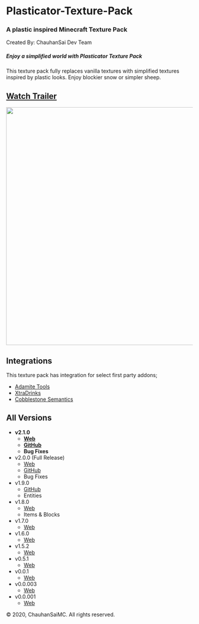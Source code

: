 # Plasticator-Texture-Pack
### A plastic inspired Minecraft Texture Pack
Created By: ChauhanSai Dev Team 

##### Enjoy a simplified world with Plasticator Texture Pack
This texture pack fully replaces vanilla textures with simplified textures inspired by plastic looks. Enjoy blockier snow or simpler sheep.

## [Watch Trailer](https://youtu.be/7ixNHcM5LKM)

<a href="https://youtu.be/7ixNHcM5LKM"><img src="https://i.imgur.com/GqyK4ti.png" width="640"/></a>

## Integrations
This texture pack has integration for select first party addons;
- [Adamite Tools](https://github.com/ChauhanSai/Adamite-Tools-R)
- [XtraDrinks](https://github.com/ChauhanSai/XtraDrinks)
- [Cobblestone Semantics](https://github.com/ChauhanSai/Cobble-Semantics)

## All Versions
- **v2.1.0**
	- **[Web](https://chauhansaimc.wixsite.com/chauhan-sai-mc/post/plasticator-v2-0-0-minecraft-bedrock-texture-pack-download)**
	- **[GitHub](https://github.com/ChauhanSai/Plasticator-Texture-Pack/releases/tag/v2.1.0)**
	- **Bug Fixes**
- v2.0.0 (Full Release)
	- [Web](https://chauhansaimc.wixsite.com/chauhan-sai-mc/post/plasticator-v2-0-0-minecraft-bedrock-texture-pack-download)
	- [GitHub](https://github.com/ChauhanSai/Plasticator-Texture-Pack/releases/tag/v2.0.0)
	- Bug Fixes
- v1.9.0
	- [GitHub](https://github.com/ChauhanSai/Plasticator-Texture-Pack/releases/tag/v1.9.0)
	- Entities
- v1.8.0
	- [Web](https://chauhansaimc.wixsite.com/chauhan-sai-mc/post/plasticator-v1-8-0-minecraft-bedrock-texture-pack-download)
	- Items & Blocks 
- v1.7.0
	- [Web](https://chauhansaimc.wixsite.com/chauhan-sai-mc/post/plasticator-v1-7-0-minecraft-bedrock-texture-pack-download)
- v1.6.0
	- [Web](https://chauhansaimc.wixsite.com/chauhan-sai-mc/post/plasticator-v1-6-0-minecraft-bedrock-texture-pack-download)
- v1.5.2
	- [Web](https://chauhansaimc.wixsite.com/chauhan-sai-mc/post/plasticator-v1-5-2-minecraft-bedrock-texture-pack-download)
- v0.5.1
	- [Web](https://chauhansaimc.wixsite.com/chauhan-sai-mc/post/plasticator-v0-5-1-minecraft-bedrock-texture-pack-download)
- v0.0.1
	- [Web](https://chauhansaimc.wixsite.com/chauhan-sai-mc/post/plasticator-v0-0-1-minecraft-bedrock-texture-pack-download)
- v0.0.003
	- [Web](https://chauhansaimc.wixsite.com/chauhan-sai-mc/post/plasticator-v0-0-003-minecraft-bedrock-texture-pack-download)
- v0.0.001
	- [Web](https://chauhansaimc.wixsite.com/chauhan-sai-mc/post/plasticator-v0-0-001-minecraft-bedrock-texture-pack-download)

© 2020, ChauhanSaiMC. All rights reserved.
